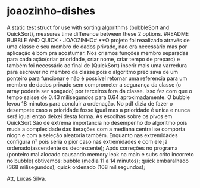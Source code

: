 # joaozinho-dishes
A static test struct for use with sorting algorithms (bubbleSort and QuickSort), measures  time difference between these 2 options.
#README BUBBLE AND QUICK - JOAOZINHO#
**O projeto foi reaalizado através de uma classe e seu membro de dados privado,
nao era necessário mas por aplicação é bom pra acostumar. 
Nos criamos funções membro separadas para cada ação(criar prioridade, criar nome,
criar tempo de preparo) e também foi necessário ao final de (QuickSort) inserir 
mais uma varredura para escrever no membro da classe pois o algoritmo precisava de
um ponteiro para funcionar e não é possível retornar uma referencia para um membro
de dados privado sem comprometer a segurança da classe (o array poderia ser apagado)
por terceiros fora da classe. Isso fez com que o tempo saisse de 0.43 milisegundos
para 0.64 aproximadamente.
O bubble levou 18 minutos para concluir a ordenação.
No pdf dizia de fazer o desempate caso a prioridade fosse igual mas a prioridade é
unica e nunca será igual entao deixei desta forma.
As escolhas sobre os pivos em QuickSort São de extrema importancia no desempenho 
do algoritmo pois muda a complexidade das iterações com a mediana central se comporta
nlogn e com a seleção aleatoria também. Enquanto nas extremidades configura n² pois
seria o pior caso nas extremidades e com ele já ordenado(ascendente ou decrescente);
Após correções no programa (ponteiro mal alocado causando memory leak na main e subs
crito incorreto no bubble) obtivemos:
bubble (media 11 a 14 minutos);
quick embaralhado (368 milisegundos);
quick ordenado (108 milisegundos);

Att,
Lucas Silva.
